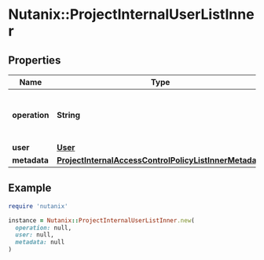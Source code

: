 # Nutanix::ProjectInternalUserListInner

## Properties

| Name | Type | Description | Notes |
| ---- | ---- | ----------- | ----- |
| **operation** | **String** | Indicates the action(add, delete, update) |  |
| **user** | [**User**](User.md) |  |  |
| **metadata** | [**ProjectInternalAccessControlPolicyListInnerMetadata**](ProjectInternalAccessControlPolicyListInnerMetadata.md) |  |  |

## Example

```ruby
require 'nutanix'

instance = Nutanix::ProjectInternalUserListInner.new(
  operation: null,
  user: null,
  metadata: null
)
```

